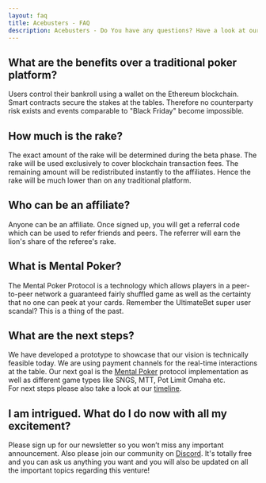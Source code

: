 ```yaml
---
layout: faq
title: Acebusters - FAQ
description: Acebusters - Do You have any questions? Have a look at our knowledge base.
---
```


<h2 role="button" data-toggle="collapse" href="#faq1" aria-expanded="false" aria-controls="faq1" class="faq-header">What are the benefits over a traditional poker platform?</h2>
<div class="collapse" id="faq1">
  <p class="lead">
    Users control their bankroll using a wallet on the Ethereum blockchain. Smart contracts secure the stakes at the tables. Therefore no counterparty risk exists and events comparable to "Black Friday" become impossible.
  </p>
</div>

<h2 role="button" data-toggle="collapse" href="#faq2" aria-expanded="false" aria-controls="faq2" class="faq-header">How much is the rake?</h2>
<div class="collapse" id="faq2">
  <p class="lead">
    The exact amount of the rake will be determined during the beta phase. The rake will be used exclusively to cover blockchain transaction fees. The remaining amount will be redistributed instantly to the affiliates. Hence the rake will be much lower than on any traditional platform.
  </p>
</div>

<h2 role="button" data-toggle="collapse" href="#faq3" aria-expanded="false" aria-controls="faq3" class="faq-header">Who can be an affiliate?</h2>
<div class="collapse" id="faq3">
  <p class="lead">
    Anyone can be an affiliate. Once signed up, you will get a referral code which can be used to refer friends and peers. The referrer will earn the lion's share of the referee's rake.
  </p>
</div>

<h2 role="button" data-toggle="collapse" href="#faq5" aria-expanded="false" aria-controls="faq5" class="faq-header">What is Mental Poker?</h2>
<div class="collapse" id="faq5">
  <p class="lead">
    The Mental Poker Protocol is a technology which allows players in a peer-to-peer network a guaranteed fairly shuffled game as well as the certainty that no one can peek at your cards. Remember the UltimateBet super user scandal? This is a thing of the past.
  </p>
</div>

<h2 role="button" data-toggle="collapse" href="#faq6" aria-expanded="false" aria-controls="faq6" class="faq-header">What are the next steps?</h2>
<div class="collapse" id="faq6">
  <p class="lead">
    We have developed a prototype to showcase that our vision is technically feasible today. We are using payment channels for the real-time interactions at the table. Our next goal is the <a href="https://en.wikipedia.org/wiki/Mental_poker">Mental Poker</a> protocol implementation as well as different game types like SNGS, MTT, Pot Limit Omaha etc.
    <br>
    For next steps please also take a look at our <a href="/#timeline">timeline</a>.
  </p>
</div>

<h2 role="button" data-toggle="collapse" href="#faq9" aria-expanded="false" aria-controls="faq9" class="faq-header">I am intrigued. What do I do now with all my excitement?</h2>
<div class="collapse" id="faq9">
  <p class="lead">
    Please sign up for our newsletter so you won’t miss any important announcement. Also please join our community on <a href="https://discord.gg/7PesDTZ">Discord</a>. It's totally free and you can ask us anything you want and you will also be updated on all the important topics regarding this venture!
  </p>
</div>
